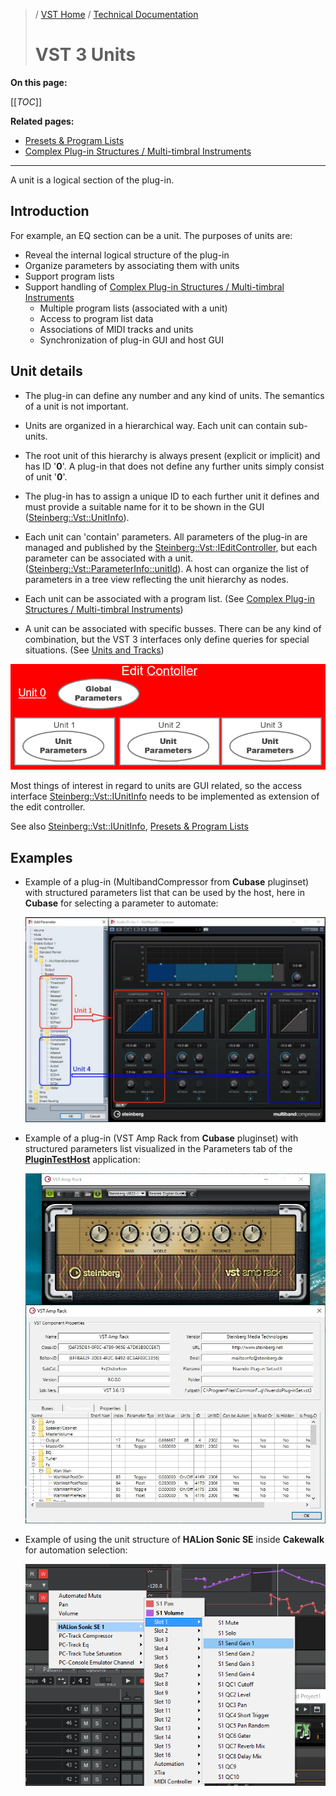 >/ [VST Home](../../index.md) / [Technical Documentation](../Index.md)
>
># VST 3 Units

**On this page:**

[[_TOC_]]

**Related pages:**

- [Presets & Program Lists](../Presets+Program+Lists/Index.md)
- [Complex Plug-in Structures / Multi-timbral Instruments](../Complex+Structures/Index.md)

---

A unit is a logical section of the plug-in.

## Introduction

For example, an EQ section can be a unit.
The purposes of units are:

- Reveal the internal logical structure of the plug-in
- Organize parameters by associating them with units
- Support program lists
- Support handling of [Complex Plug-in Structures / Multi-timbral Instruments](../Complex+Structures/Index.md)
  - Multiple program lists (associated with a unit)
  - Access to program list data
  - Associations of MIDI tracks and units
  - Synchronization of plug-in GUI and host GUI

## Unit details

- The plug-in can define any number and any kind of units. The semantics of a unit is not important.

- Units are organized in a hierarchical way. Each unit can contain sub-units.

- The root unit of this hierarchy is always present (explicit or implicit) and has ID '**0**'. A plug-in that does not define any further units simply consist of unit '**0**'.

- The plug-in has to assign a unique ID to each further unit it defines and must provide a suitable name for it to be shown in the GUI ([Steinberg::Vst::UnitInfo](https://steinbergmedia.github.io/vst3_doc/vstinterfaces/classSteinberg_1_1Vst_1_1IUnitInfo.html)).

- Each unit can 'contain' parameters. All parameters of the plug-in are managed and published by the [Steinberg::Vst::IEditController](https://steinbergmedia.github.io/vst3_doc/vstinterfaces/classSteinberg_1_1Vst_1_1IEditController.html), but each parameter can be associated with a unit. ([Steinberg::Vst::ParameterInfo::unitId](https://steinbergmedia.github.io/vst3_doc/vstinterfaces/structSteinberg_1_1Vst_1_1ParameterInfo.html#a4d2e0574df0f6d36f26fae1ad759a14f)). A host can organize the list of parameters in a tree view reflecting the unit hierarchy as nodes.

- Each unit can be associated with a program list. (See [Complex Plug-in Structures / Multi-timbral Instruments](../Complex+Structures/Index.md))

- A unit can be associated with specific busses. There can be any kind of combination, but the VST 3 interfaces only define queries for special situations. (See [Units and Tracks](../Complex+Structures/Index.html#units-and-tracks))

![tech_doc_13](../../../resources/tech_doc_13.png)

Most things of interest in regard to units are GUI related, so the access interface [Steinberg::Vst::IUnitInfo](https://steinbergmedia.github.io/vst3_doc/vstinterfaces/classSteinberg_1_1Vst_1_1IUnitInfo.html) needs to be implemented as extension of the edit controller.

See also [Steinberg::Vst::IUnitInfo](https://steinbergmedia.github.io/vst3_doc/vstinterfaces/classSteinberg_1_1Vst_1_1IUnitInfo.html), [Presets & Program Lists](../Presets+Program+Lists/Index.md)

## Examples

- Example of a plug-in (MultibandCompressor from **Cubase** pluginset) with structured parameters list that can be used by the host, here in **Cubase** for selecting a parameter to automate:

    ![tech_doc_14](../../../resources/tech_doc_14.jpg)

- Example of a plug-in (VST Amp Rack from **Cubase** pluginset) with structured parameters list visualized in the Parameters tab of the [**PluginTestHost**](../../What+is+the+VST+3+SDK/Plug-in+Test+Host.md) application:

    ![tech_doc_15](../../../resources/tech_doc_15.jpg)

- Example of using the unit structure of **HALion Sonic SE** inside **Cakewalk** for automation selection:

    ![tech_doc_16](../../../resources/tech_doc_16.png)
